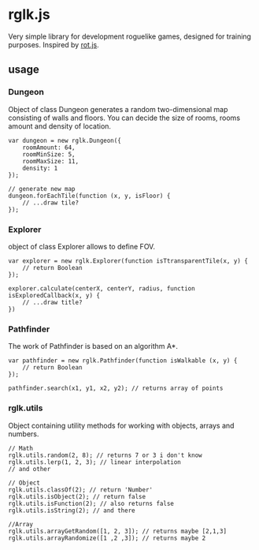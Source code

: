 # rglk.js
Very simple library for development roguelike games, designed for training purposes. Inspired by [rot.js](http://ondras.github.io/rot.js/hp/).

## usage
### Dungeon
Object of class Dungeon generates a random two-dimensional map consisting of walls and floors. You can decide the size of rooms, rooms amount and density of location.
```
var dungeon = new rglk.Dungeon({
	roomAmount: 64, 
	roomMinSize: 5, 
	roomMaxSize: 11, 
	density: 1
});

// generate new map
dungeon.forEachTile(function (x, y, isFloor) {
	// ...draw tile?
});
```

### Explorer
object of class Explorer allows to define FOV.
```
var explorer = new rglk.Explorer(function isTtransparentTile(x, y) {
	// return Boolean
});

explorer.calculate(centerX, centerY, radius, function isExploredCallback(x, y) {
	// ...draw title?
})
```

### Pathfinder
The work of Pathfinder is based on an algorithm A*.
```
var pathfinder = new rglk.Pathfinder(function isWalkable (x, y) {
	// return Boolean
});

pathfinder.search(x1, y1, x2, y2); // returns array of points
```

### rglk.utils
Object containing utility methods for working with objects, arrays and numbers.
```
// Math
rglk.utils.random(2, 8); // returns 7 or 3 i don't know
rglk.utils.lerp(1, 2, 3); // linear interpolation
// and other

// Object
rglk.utils.classOf(2); // return 'Number'
rglk.utils.isObject(2); // return false
rglk.utils.isFunction(2); // also returns false
rglk.utils.isString(2); // and there

//Array
rglk.utils.arrayGetRandom([1, 2, 3]); // returns maybe [2,1,3]
rglk.utils.arrayRandomize([1 ,2 ,3]); // returns maybe 2
```
